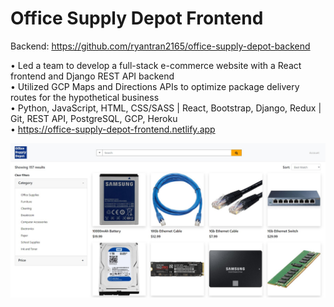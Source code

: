 # Office Supply Depot Frontend

Backend: https://github.com/ryantran2165/office-supply-depot-backend

• Led a team to develop a full-stack e-commerce website with a React frontend and Django REST API backend  
• Utilized GCP Maps and Directions APIs to optimize package delivery routes for the hypothetical business  
• Python, JavaScript, HTML, CSS/SASS | React, Bootstrap, Django, Redux | Git, REST API, PostgreSQL, GCP, Heroku  
• https://office-supply-depot-frontend.netlify.app

![Image of app](https://raw.githubusercontent.com/ryantran2165/ryantran2165.github.io/source/src/assets/images/office_supply_depot.jpg)
